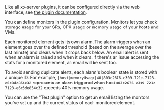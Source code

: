 Like all xo-server plugins, it can be configured directly via
the web interface, see [the plugin documentation](https://xen-orchestra.com/docs/plugins.html).

You can define monitors in the plugin configuration. Monitors let you check storage usage for your SRs, CPU usage or memory usage of your hosts and VMs.

Each monitored element gets its own alarm. The alarm triggers when an element goes over the defined threshold (based on the average over the last minute) and clears when it drops back below. An email alert is sent when an alarm is raised and when it clears. If there's an issue accessing the stats for a monitored element, an email will be sent too.

To avoid sending duplicate alerts, each alarm's boolean state is stored with a unique ID. For example, `|host|memoryUsage|40|803c2676-c309-721e-7123-e6c3de854c32` represents an alarm triggered when host `803c2676-c309-721e-7123-e6c3de854c32` exceeds 40% memory usage.

You can use the "Test plugin" option to get an email listing the monitors you've set up and the current status of each monitored element.
